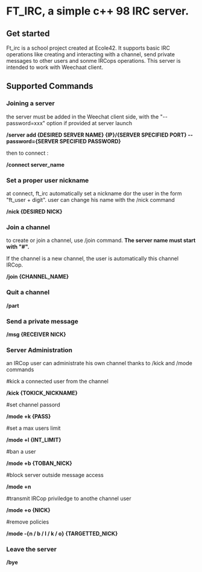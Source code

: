 # FT_IRC, a simple c++ 98 IRC server.

## Get started

Ft_irc is a school project created at Ecole42.
It supports basic IRC operations like creating and interacting with a channel, send private messages to other users and sonme IRCops operations.
This server is intended to work with Weechaat client.


## Supported Commands



### Joining a server

the server must be added in the Weechat client side, with the "--password=xxx" option if provided at server launch

**/server add {DESIRED SERVER NAME} {IP}/{SERVER SPECIFIED PORT} --password={SERVER SPECIFIED PASSWORD}**

then to connect :

**/connect server_name**



### Set a proper user nickname

at connect, ft_irc automatically set a nickname dor the user in the form "ft_user + digit". user can change his name with the /nick command

**/nick {DESIRED NICK}**



### Join a channel

to create or join a channel, use /join command. **The server name must start with "#".**

If the channel is a new channel, the user is automatically this channel IRCop.

**/join {CHANNEL_NAME}**



### Quit a channel

**/part**


### Send a private message

**/msg {RECEIVER NICK}**



### Server Administration

an IRCop user can administrate his own channel thanks to /kick and /mode commands

#kick a connected user from the channel

**/kick {TOKICK_NICKNAME}**

#set channel passord

**/mode +k {PASS}**

#set a max users limit

**/mode +l {INT_LIMIT}**

#ban a user

**/mode +b {TOBAN_NICK}**

#block server outside message access

**/mode +n**

#transmit IRCop priviledge to anothe channel user

**/mode +o {NICK}**

#remove policies

**/mode -{n / b / l / k / o} {TARGETTED_NICK}**



### Leave the server

**/bye**

